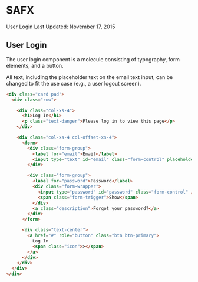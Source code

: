# SAFX

User Login
Last Updated: November 17, 2015

## User Login

The user login component is a molecule consisting of typography, form elements, and a button.

All text, including the placeholder text on the email text input, can be changed to fit the use case (e.g., a user logout screen).

```html
<div class="card pad">
  <div class="row">

    <div class="col-xs-4">
      <h1>Log In</h1>
      <p class="text-danger">Please log in to view this page</p>
    </div>

    <div class="col-xs-4 col-offset-xs-4">
      <form>
        <div class="form-group">
          <label for="email">Email</label>
          <input type="text" id="email" class="form-control" placeholder="me@email.com" />
        </div>

        <div class="form-group">
          <label for="password">Password</label>
          <div class="form-wrapper">
            <input type="password" id="password" class="form-control" />
            <span class="form-trigger">Show</span>
          </div>
          <a class="description">Forgot your password?</a>
        </div>
      </form>

      <div class="text-center">
        <a href="#" role="button" class="btn btn-primary">
          Log In
          <span class="icon">></span>
        </a>
      </div>
    </div>
  </div>
</div>
```
